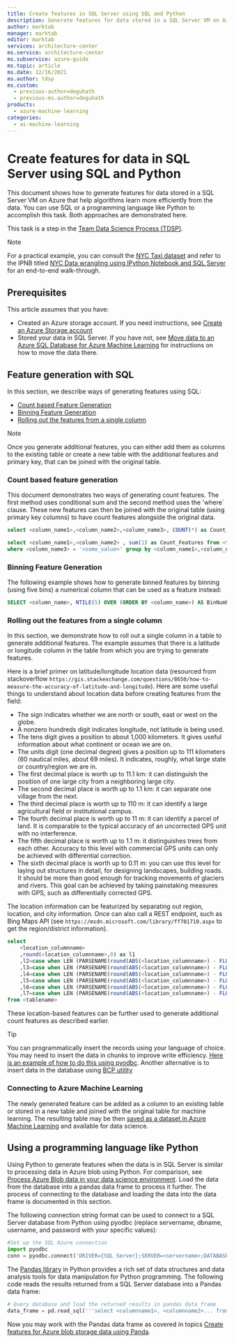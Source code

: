 ```yaml
---
title: Create features in SQL Server using SQL and Python
description: Generate features for data stored in a SQL Server VM on Azure using SQL and Python - part of the Team Data Science Process.
author: marktab
manager: marktab
editor: marktab
services: architecture-center
ms.service: architecture-center
ms.subservice: azure-guide
ms.topic: article
ms.date: 12/16/2021
ms.author: tdsp
ms.custom:
  - previous-author=deguhath
  - previous-ms.author=deguhath
products:
  - azure-machine-learning
categories:
  - ai-machine-learning
---
```

# Create features for data in SQL Server using SQL and Python
This document shows how to generate features for data stored in a SQL Server VM on Azure that help algorithms learn more efficiently from the data. You can use SQL or a programming language like Python to accomplish this task. Both approaches are demonstrated here.

This task is a step in the [Team Data Science Process (TDSP)](/azure/machine-learning/team-data-science-process/).

> [!NOTE]
> For a practical example, you can consult the [NYC Taxi dataset](https://www.andresmh.com/nyctaxitrips/) and refer to the IPNB titled [NYC Data wrangling using IPython Notebook and SQL Server](https://github.com/Azure/Azure-MachineLearning-DataScience/blob/master/Misc/DataScienceProcess/iPythonNotebooks/machine-Learning-data-science-process-sql-walkthrough.ipynb) for an end-to-end walk-through.
>
>

## Prerequisites
This article assumes that you have:

* Created an Azure storage account. If you need instructions, see [Create an Azure Storage account](/azure/storage/common/storage-account-create)
* Stored your data in SQL Server. If you have not, see [Move data to an Azure SQL Database for Azure Machine Learning](move-sql-azure.md) for instructions on how to move the data there.

## <a name="sql-featuregen"></a>Feature generation with SQL
In this section, we describe ways of generating features using SQL:

* [Count based Feature Generation](#sql-countfeature)
* [Binning Feature Generation](#sql-binningfeature)
* [Rolling out the features from a single column](#sql-featurerollout)

> [!NOTE]
> Once you generate additional features, you can either add them as columns to the existing table or create a new table with the additional features and primary key, that can be joined with the original table.
>
>

### <a name="sql-countfeature"></a>Count based feature generation
This document demonstrates two ways of generating count features. The first method uses conditional sum and the second method uses the 'where` clause. These new features can then be joined with the original table (using primary key columns) to have count features alongside the original data.

```sql
select <column_name1>,<column_name2>,<column_name3>, COUNT(*) as Count_Features from <tablename> group by <column_name1>,<column_name2>,<column_name3>

select <column_name1>,<column_name2> , sum(1) as Count_Features from <tablename>
where <column_name3> = '<some_value>' group by <column_name1>,<column_name2>
```

### <a name="sql-binningfeature"></a>Binning Feature Generation
The following example shows how to generate binned features by binning (using five bins) a numerical column that can be used as a feature instead:

```sql
SELECT <column_name>, NTILE(5) OVER (ORDER BY <column_name>) AS BinNumber from <tablename>
```

### <a name="sql-featurerollout"></a>Rolling out the features from a single column
In this section, we demonstrate how to roll out a single column in a table to generate additional features. The example assumes that there is a latitude or longitude column in the table from which you are trying to generate features.

Here is a brief primer on latitude/longitude location data (resourced from stackoverflow `https://gis.stackexchange.com/questions/8650/how-to-measure-the-accuracy-of-latitude-and-longitude`). Here are some useful things to understand about location data before creating features from the field:

* The sign indicates whether we are north or south, east or west on the globe.
* A nonzero hundreds digit indicates longitude, not latitude is being used.
* The tens digit gives a position to about 1,000 kilometers. It gives useful information about what continent or ocean we are on.
* The units digit (one decimal degree) gives a position up to 111 kilometers (60 nautical miles, about 69 miles). It indicates, roughly, what large state or country/region we are in.
* The first decimal place is worth up to 11.1 km: it can distinguish the position of one large city from a neighboring large city.
* The second decimal place is worth up to 1.1 km: it can separate one village from the next.
* The third decimal place is worth up to 110 m: it can identify a large agricultural field or institutional campus.
* The fourth decimal place is worth up to 11 m: it can identify a parcel of land. It is comparable to the typical accuracy of an uncorrected GPS unit with no interference.
* The fifth decimal place is worth up to 1.1 m: it distinguishes trees from each other. Accuracy to this level with commercial GPS units can only be achieved with differential correction.
* The sixth decimal place is worth up to 0.11 m: you can use this level for laying out structures in detail, for designing landscapes, building roads. It should be more than good enough for tracking movements of glaciers and rivers. This goal can be achieved by taking painstaking measures with GPS, such as differentially corrected GPS.

The location information can be featurized by separating out region, location, and city information. Once can also call a REST endpoint, such as Bing Maps API (see `https://msdn.microsoft.com/library/ff701710.aspx` to get the region/district information).

```sql
select
    <location_columnname>
    ,round(<location_columnname>,0) as l1        
    ,l2=case when LEN (PARSENAME(round(ABS(<location_columnname>) - FLOOR(ABS(<location_columnname>)),6),1)) >= 1 then substring(PARSENAME(round(ABS(<location_columnname>) - FLOOR(ABS(<location_columnname>)),6),1),1,1) else '0' end     
    ,l3=case when LEN (PARSENAME(round(ABS(<location_columnname>) - FLOOR(ABS(<location_columnname>)),6),1)) >= 2 then substring(PARSENAME(round(ABS(<location_columnname>) - FLOOR(ABS(<location_columnname>)),6),1),2,1) else '0' end     
    ,l4=case when LEN (PARSENAME(round(ABS(<location_columnname>) - FLOOR(ABS(<location_columnname>)),6),1)) >= 3 then substring(PARSENAME(round(ABS(<location_columnname>) - FLOOR(ABS(<location_columnname>)),6),1),3,1) else '0' end     
    ,l5=case when LEN (PARSENAME(round(ABS(<location_columnname>) - FLOOR(ABS(<location_columnname>)),6),1)) >= 4 then substring(PARSENAME(round(ABS(<location_columnname>) - FLOOR(ABS(<location_columnname>)),6),1),4,1) else '0' end     
    ,l6=case when LEN (PARSENAME(round(ABS(<location_columnname>) - FLOOR(ABS(<location_columnname>)),6),1)) >= 5 then substring(PARSENAME(round(ABS(<location_columnname>) - FLOOR(ABS(<location_columnname>)),6),1),5,1) else '0' end     
    ,l7=case when LEN (PARSENAME(round(ABS(<location_columnname>) - FLOOR(ABS(<location_columnname>)),6),1)) >= 6 then substring(PARSENAME(round(ABS(<location_columnname>) - FLOOR(ABS(<location_columnname>)),6),1),6,1) else '0' end     
from <tablename>
```

These location-based features can be further used to generate additional count features as described earlier.

> [!TIP]
> You can programmatically insert the records using your language of choice. You may need to insert the data in chunks to improve write efficiency. [Here is an example of how to do this using pyodbc](https://code.google.com/p/pypyodbc/wiki/A_HelloWorld_sample_to_access_mssql_with_python).
> Another alternative is to insert data in the database using [BCP utility](/sql/tools/bcp-utility)
>
>

### <a name="sql-aml"></a>Connecting to Azure Machine Learning

The newly generated feature can be added as a column to an existing table or stored in a new table and joined with the original table for machine learning. The resulting table may be then [saved as a dataset in Azure Machine Learning](/azure/machine-learning/concept-data) and available for data science.

## <a name="python"></a>Using a programming language like Python

Using Python to generate features when the data is in SQL Server is similar to processing data in Azure blob using Python. For comparison, see [Process Azure Blob data in your data science environment](data-blob.md). Load the data from the database into a pandas data frame to process it further. The process of connecting to the database and loading the data into the data frame is documented in this section.

The following connection string format can be used to connect to a SQL Server database from Python using pyodbc (replace servername, dbname, username, and password with your specific values):

```python
#Set up the SQL Azure connection
import pyodbc
conn = pyodbc.connect('DRIVER={SQL Server};SERVER=<servername>;DATABASE=<dbname>;UID=<username>;PWD=<password>')
```

The [Pandas library](https://pandas.pydata.org/) in Python provides a rich set of data structures and data analysis tools for data manipulation for Python programming. The following code reads the results returned from a SQL Server database into a Pandas data frame:

```python
# Query database and load the returned results in pandas data frame
data_frame = pd.read_sql('''select <columnname1>, <columnname2>... from <tablename>''', conn)
```

Now you may work with the Pandas data frame as covered in topics [Create features for Azure blob storage data using Panda](./explore-data-blob.md).
